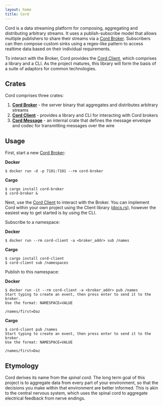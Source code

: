 ```yaml
---
layout: home
title: Cord
---
```


Cord is a data streaming platform for composing, aggregating and distributing arbitrary
streams. It uses a publish-subscribe model that allows multiple publishers to share their
streams via a [Cord Broker](https://github.com/cord-proj/cord-broker). Subscribers can
then compose custom sinks using a regex-like pattern to access realtime data based on
their individual requirements.

To interact with the Broker, Cord provides the
[Cord Client](https://github.com/cord-proj/cord-client), which comprises a library and a
CLI. As the project matures, this library will form the basis of a suite of adaptors for
common technologies.

## Crates

Cord comprises three crates:

1.  **[Cord Broker](https://github.com/cord-proj/cord-broker)** - the server binary that
    aggregates and distributes arbitrary streams
2.  **[Cord Client](https://github.com/cord-proj/cord-client)** - provides a library and
    CLI for interacting with Cord brokers
3.  **[Cord Message](https://github.com/cord-proj/cord-message)** - an internal crate
    that defines the message envelope and codec for transmitting messages over the wire

## Usage

First, start a new [Cord Broker](https://github.com/cord-proj/cord-broker):

**Docker**

    $ docker run -d -p 7101:7101 --rm cord-broker

**Cargo**

    $ cargo install cord-broker
    $ cord-broker &

Next, use the [Cord Client](https://github.com/cord-proj/cord-client) to interact with
the Broker. You can implement Cord within your own project using the
Client library ([docs.rs](https://docs.rs/cord-client)), however the easiest way to get
started is by using the CLI.

Subscribe to a namespace:

**Docker**

    $ docker run --rm cord-client -a <broker_addr> sub /names

**Cargo**

    $ cargo install cord-client
    $ cord-client sub /namespaces

Publish to this namespace:

**Docker**

    $ docker run -it --rm cord-client -a <broker_addr> pub /names
    Start typing to create an event, then press enter to send it to the broker.
    Use the format: NAMESPACE=VALUE

    /names/first=Daz

**Cargo**

    $ cord-client pub /names
    Start typing to create an event, then press enter to send it to the broker.
    Use the format: NAMESPACE=VALUE

    /names/first=Daz

## Etymology

Cord derives its name from the _spinal cord_. The long term goal of this project is to
aggregate data from every part of your environment, so that the decisions you make within
that environment are better informed. This is akin to the central nervous system, which
uses the spinal cord to aggregate electrical feedback from nerve endings.
